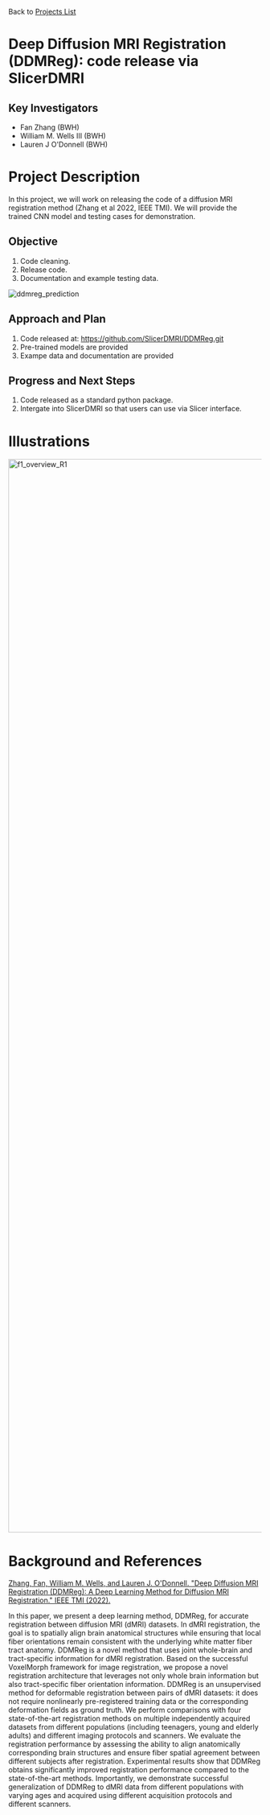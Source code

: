 Back to [Projects List](../../README.md#ProjectsList)

# Deep Diffusion MRI Registration (DDMReg): code release via SlicerDMRI 

## Key Investigators

- Fan Zhang (BWH)
- William M. Wells III (BWH)
- Lauren J O'Donnell (BWH)

# Project Description

<!-- Add a short paragraph describing the project. -->

In this project, we will work on releasing the code of a diffusion MRI registration method (Zhang et al 2022, IEEE TMI). We will provide the trained CNN model and testing cases for demonstration.

## Objective

<!-- Describe here WHAT you would like to achieve (what you will have as end result). -->

1. Code cleaning.
1. Release code.
1. Documentation and example testing data.

![ddmreg_prediction](https://user-images.githubusercontent.com/7855446/150069553-86a8a899-a8d6-47a6-8609-949b895dfd60.png)

## Approach and Plan

<!-- Describe here HOW you would like to achieve the objectives stated above. -->

1. Code released at: https://github.com/SlicerDMRI/DDMReg.git
2. Pre-trained models are provided
3. Exampe data and documentation are provided

## Progress and Next Steps

<!-- Update this section as you make progress, describing of what you have ACTUALLY DONE. If there are specific steps that you could not complete then you can describe them here, too. -->

1. Code released as a standard python package.
2. Intergate into SlicerDMRI so that users can use via Slicer interface.

# Illustrations

<!-- Add pictures and links to videos that demonstrate what has been accomplished.
![Description of picture](Example2.jpg)
![Some more images](Example2.jpg)
-->

<img width="2134" alt="f1_overview_R1" src="https://user-images.githubusercontent.com/7855446/149539700-13fe5fba-9465-4498-a765-a5d4d67af899.png">

# Background and References

<!-- If you developed any software, include link to the source code repository. If possible, also add links to sample data, and to any relevant publications. -->

[Zhang, Fan, William M. Wells, and Lauren J. O'Donnell. "Deep Diffusion MRI Registration (DDMReg): A Deep Learning Method for Diffusion MRI Registration." IEEE TMI (2022).](https://ieeexplore.ieee.org/document/9665765)

In this paper, we present a deep learning method, DDMReg, for accurate registration between diffusion MRI (dMRI) datasets. In dMRI registration, the goal is to spatially align brain anatomical structures while ensuring that local fiber orientations remain consistent with the underlying white matter fiber tract anatomy. DDMReg is a novel method that uses joint whole-brain and tract-specific information for dMRI registration. Based on the successful VoxelMorph framework for image registration, we propose a novel registration architecture that leverages not only whole brain information but also tract-specific fiber orientation information. DDMReg is an unsupervised method for deformable registration between pairs of dMRI datasets: it does not require nonlinearly pre-registered training data or the corresponding deformation fields as ground truth. We perform comparisons with four state-of-the-art registration methods on multiple independently acquired datasets from different populations (including teenagers, young and elderly adults) and different imaging protocols and scanners. We evaluate the registration performance by assessing the ability to align anatomically corresponding brain structures and ensure fiber spatial agreement between different subjects after registration. Experimental results show that DDMReg obtains significantly improved registration performance compared to the state-of-the-art methods. Importantly, we demonstrate successful generalization of DDMReg to dMRI data from different populations with varying ages and acquired using different acquisition protocols and different scanners.

